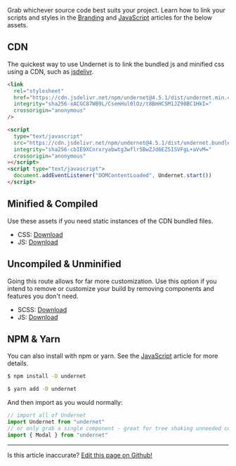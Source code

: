 Grab whichever source code best suits your project. Learn how to link your scripts and styles in the [Branding](/docs/overview/branding) and [JavaScript](/docs/overview/javascript) articles for the below assets.

## CDN

The quickest way to use Undernet is to link the bundled js and minified css using a CDN, such as [jsdelivr](https://jsdelivr.com).

```html
<link
  rel="stylesheet"
  href="https://cdn.jsdelivr.net/npm/undernet@4.5.1/dist/undernet.min.css"
  integrity="sha256-xACGC87WB9L/CsemHul0lOz/t8BmHC5M1JZ90BC1HkI="
  crossorigin="anonymous"
/>
```

```html
<script
  type="text/javascript"
  src="https://cdn.jsdelivr.net/npm/undernet@4.5.1/dist/undernet.bundle.min.js"
  integrity="sha256-cbIE9XCnrxryabwtg3wflr5BwZJd6EZ5ISVFgL+aVvM="
  crossorigin="anonymous"
></script>
<script type="text/javascript">
  document.addEventListener("DOMContentLoaded", Undernet.start())
</script>
```

## Minified & Compiled

Use these assets if you need static instances of the CDN bundled files.

- CSS: [Download](https://github.com/geotrev/undernet/raw/master/dist/undernet.css.zip)
- JS: [Download](https://github.com/geotrev/undernet/raw/master/dist/undernet.js.zip)

## Uncompiled & Unminified

Going this route allows for far more customization. Use this option if you intend to remove or customize your build by removing components and features you don't need.

- SCSS: [Download](https://github.com/geotrev/undernet/raw/master/dist/undernet.scss.zip)
- JS: [Download](https://github.com/geotrev/undernet/raw/master/dist/undernet.modules.js.zip)

## NPM & Yarn

You can also install with npm or yarn. See the [JavaScript](/docs/overview/javascript) article for more details.

```sh
$ npm install -D undernet
```

```sh
$ yarn add -D undernet
```

And then import as you would normally:

```js
// import all of Undernet
import Undernet from "undernet"
// or only grab a single component - great for tree shaking unneeded components
import { Modal } from "undernet"
```

<hr />
<p class="has-right-text">Is this article inaccurate? <a href="https://github.com/geotrev/undernet/tree/master/site/docs/download.md">Edit this page on Github!</a></p>
